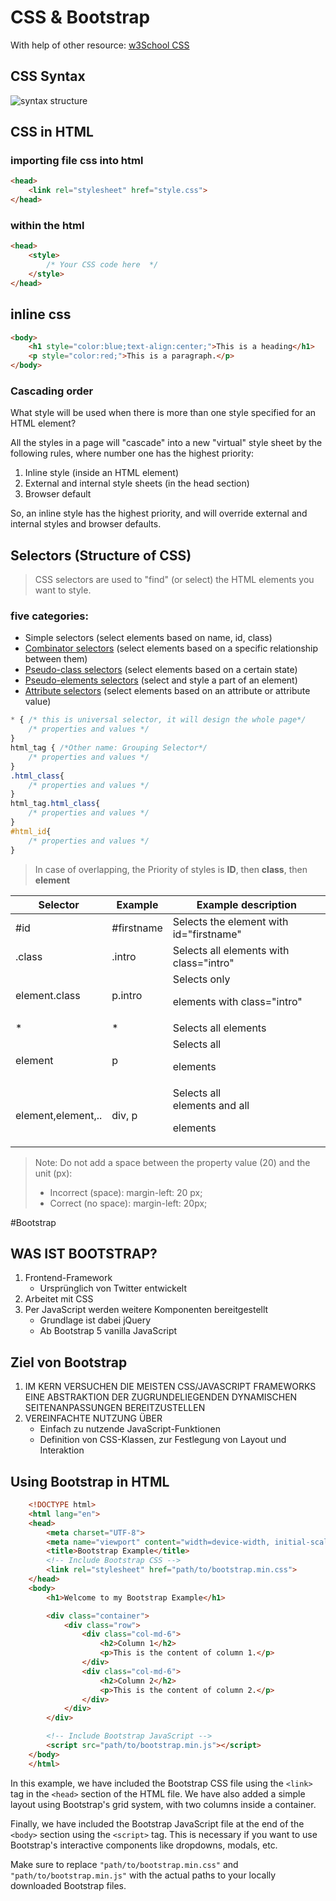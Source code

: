# CSS & Bootstrap
With help of other resource: [w3School CSS](https://www.w3schools.com/css)
## CSS Syntax
![syntax structure](https://www.w3schools.com/css/img_selector.gif)

## CSS in HTML
### importing file css into html
```html
<head>
    <link rel="stylesheet" href="style.css">
</head>
```
### within the html
```html
<head>
    <style>
        /* Your CSS code here  */
    </style>
</head>
```

## inline css
```html
<body>
    <h1 style="color:blue;text-align:center;">This is a heading</h1>
    <p style="color:red;">This is a paragraph.</p>
</body>
```

### Cascading order
What style will be used when there is more than one style specified for an HTML element?

All the styles in a page will "cascade" into a new "virtual" style sheet by the following rules, where number one has the highest priority:

1. Inline style (inside an HTML element)
2. External and internal style sheets (in the head section)
3. Browser default

So, an inline style has the highest priority, and will override external and internal styles and browser defaults.

## Selectors (Structure of CSS)
> CSS selectors are used to "find" (or select) the HTML elements you want to style.

### five categories:

- Simple selectors (select elements based on name, id, class)
- [Combinator selectors](https://www.w3schools.com/css/css_combinators.asp) (select elements based on a specific relationship between them)
- [Pseudo-class selectors](https://www.w3schools.com/css/css_pseudo_classes.asp) (select elements based on a certain state)
- [Pseudo-elements selectors](https://www.w3schools.com/css/css_pseudo_elements.asp) (select and style a part of an element)
- [Attribute selectors](https://www.w3schools.com/css/css_attribute_selectors.asp) (select elements based on an attribute or attribute value)


```css
* { /* this is universal selector, it will design the whole page*/
    /* properties and values */
}
html_tag { /*Other name: Grouping Selector*/
    /* properties and values */
}
.html_class{
    /* properties and values */
}
html_tag.html_class{
    /* properties and values */
}
#html_id{
    /* properties and values */
}
```
> In case of overlapping, the Priority of styles is **ID**, then **class**, then **element**

| Selector | Example | Example description |
|----------|---------|---------------------|
| #id      | #firstname | Selects the element with id="firstname" |
| .class   | .intro  | Selects all elements with class="intro" |
| element.class | p.intro | Selects only <p> elements with class="intro" |
| *        | *       | Selects all elements |
| element  | p       | Selects all <p> elements |
| element,element,.. | div, p | Selects all <div> elements and all <p> elements |

> Note: Do not add a space between the property value (20) and the unit (px):
> - Incorrect (space): margin-left: 20 px;
> - Correct (no space): margin-left: 20px;

#Bootstrap

## WAS IST BOOTSTRAP?
1. Frontend-Framework
    - Ursprünglich von Twitter entwickelt
2. Arbeitet mit CSS
3. Per JavaScript werden weitere Komponenten bereitgestellt
    - Grundlage ist dabei jQuery
    - Ab Bootstrap 5 vanilla JavaScript

## Ziel von Bootstrap
1. IM KERN VERSUCHEN DIE MEISTEN CSS/JAVASCRIPT FRAMEWORKS EINE ABSTRAKTION DER ZUGRUNDELIEGENDEN DYNAMISCHEN SEITENANPASSUNGEN BEREITZUSTELLEN
2. VEREINFACHTE NUTZUNG ÜBER
    - Einfach zu nutzende JavaScript-Funktionen
    - Definition von CSS-Klassen, zur Festlegung von Layout und Interaktion

## Using Bootstrap in HTML

```html
    <!DOCTYPE html>
    <html lang="en">
    <head>
        <meta charset="UTF-8">
        <meta name="viewport" content="width=device-width, initial-scale=1.0">
        <title>Bootstrap Example</title>
        <!-- Include Bootstrap CSS -->
        <link rel="stylesheet" href="path/to/bootstrap.min.css">
    </head>
    <body>
        <h1>Welcome to my Bootstrap Example</h1>

        <div class="container">
            <div class="row">
                <div class="col-md-6">
                    <h2>Column 1</h2>
                    <p>This is the content of column 1.</p>
                </div>
                <div class="col-md-6">
                    <h2>Column 2</h2>
                    <p>This is the content of column 2.</p>
                </div>
            </div>
        </div>

        <!-- Include Bootstrap JavaScript -->
        <script src="path/to/bootstrap.min.js"></script>
    </body>
    </html>
```

In this example, we have included the Bootstrap CSS file using the `<link>` tag in the `<head>` section of the HTML file. We have also added a simple layout using Bootstrap's grid system, with two columns inside a container.

Finally, we have included the Bootstrap JavaScript file at the end of the `<body>` section using the `<script>` tag. This is necessary if you want to use Bootstrap's interactive components like dropdowns, modals, etc.

Make sure to replace `"path/to/bootstrap.min.css"` and `"path/to/bootstrap.min.js"` with the actual paths to your locally downloaded Bootstrap files.
